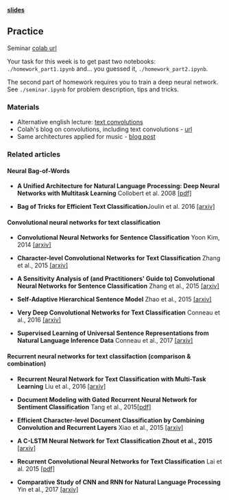 __[slides](https://github.com/yandexdataschool/nlp_course/blob/master/resources/slides/lecture2_text_classification.pdf)__

## Practice

Seminar [colab url](https://colab.research.google.com/github/yandexdataschool/nlp_course/blob/master/week02_classification/seminar.ipynb)

Your task for this week is to get past two notebooks: `./homework_part1.ipynb` and... you guessed it, `./homework_part2.ipynb`. 

The second part of homework requires you to train a deep neural network. See `./seminar.ipynb` for problem description, tips and tricks.


### Materials
* Alternative english lecture: [text convolutions](https://www.youtube.com/watch?v=nzSPZyjGlWI)
* Colah's blog on convolutions, including text convolutions - [url](http://colah.github.io/posts/2014-07-Understanding-Convolutions/)
* Same architectures applied for music - [blog post](http://benanne.github.io/2014/08/05/spotify-cnns.html)

### Related articles

#### Neural Bag-of-Words

- **A Unified Architecture for Natural Language Processing: Deep Neural Networks with Multitask Learning** Collobert et al. 2008 [[pdf]](https://ronan.collobert.com/pub/matos/2008_nlp_icml.pdf)

- **Bag of Tricks for Efficient Text Classification**Joulin et al. 2016 [[arxiv]](https://arxiv.org/abs/1607.01759)

#### Convolutional neural networks for text classification

- **Convolutional Neural Networks for Sentence Classification** Yoon Kim, 2014 [[arxiv]](https://arxiv.org/abs/1408.5882)

- **Character-level Convolutional Networks for Text Classification** Zhang et al., 2015 [[arxiv]](https://arxiv.org/abs/1509.01626)

- **A Sensitivity Analysis of (and Practitioners' Guide to) Convolutional Neural Networks for Sentence Classification** Zhang et al., 2015 [[arxiv]](https://arxiv.org/abs/1510.03820)

- **Self-Adaptive Hierarchical Sentence Model** Zhao et al., 2015 [[arxiv]](https://arxiv.org/abs/1504.05070)

- **Very Deep Convolutional Networks for Text Classification** Conneau et al., 2016 [[arxiv]](https://arxiv.org/abs/1606.01781)

- **Supervised Learning of Universal Sentence Representations from Natural Language Inference Data** Conneau et al., 2017 [[arxiv]](https://arxiv.org/abs/1705.02364)


#### Recurrent neural networks for text classifaction (comparison & combination)

- **Recurrent Neural Network for Text Classification with Multi-Task Learning** Liu et al., 2016 [[arxiv]](https://arxiv.org/abs/1605.05101)

- **Document Modeling with Gated Recurrent Neural Network for Sentiment Classification** Tang et al., 2015[[pdf]](http://aclweb.org/anthology/D15-1167)

- **Efficient Character-level Document Classification by Combining Convolution and Recurrent Layers** Xiao et al., 2015 [[arxiv]](https://arxiv.org/abs/1602.00367)

- **A C-LSTM Neural Network for Text Classification Zhout et al., 2015** [[arxiv]](https://arxiv.org/abs/1511.08630)

- **Recurrent Convolutional Neural Networks for Text Classification** Lai et al. 2015 [[pdf]](https://www.aaai.org/ocs/index.php/AAAI/AAAI15/paper/download/9745/9552)

- **Comparative Study of CNN and RNN for Natural Language Processing** Yin et al., 2017 [[arxiv]](https://arxiv.org/abs/1702.01923)
